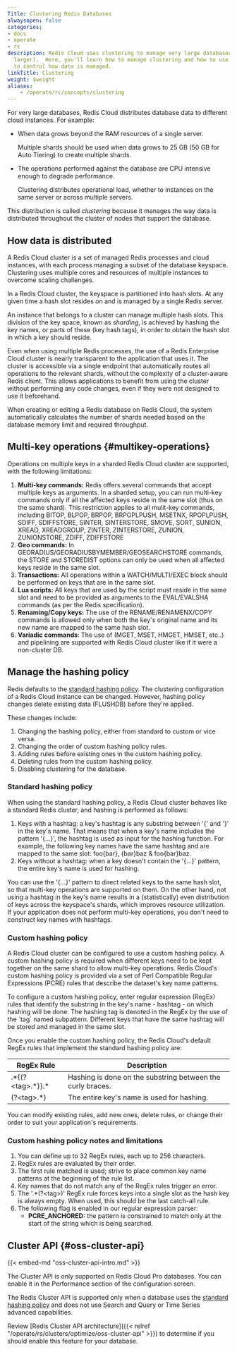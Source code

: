 ```yaml
---
Title: Clustering Redis Databases
alwaysopen: false
categories:
- docs
- operate
- rc
description: Redis Cloud uses clustering to manage very large databases (25 GB and
  larger).  Here, you'll learn how to manage clustering and how to use hashing policies
  to control how data is managed.
linkTitle: Clustering
weight: $weight
aliases:
    - /operate/rc/concepts/clustering
---
```

For very large databases, Redis Cloud distributes database data to different cloud instances.  For example:

- When data grows beyond the RAM resources of a single server.

    Multiple shards should be used when data grows to 25 GB (50 GB for Auto Tiering) to create multiple shards.

- The operations performed against the database are CPU intensive enough to degrade performance.

    Clustering distributes operational load, whether to instances on the same server or across multiple servers.

This distribution is called _clustering_ because it manages the way data is distributed throughout the cluster of nodes that support the database.

## How data is distributed

A Redis Cloud cluster is a set of managed Redis processes and cloud instances,
with each process managing a subset of the database keyspace.
Clustering uses multiple cores and resources of multiple instances to overcome scaling challenges.

In a Redis Cloud cluster, the keyspace is partitioned into hash
slots. At any given time a hash slot resides on and is managed by a single
Redis server. 

An instance that belongs to a cluster can manage multiple hash
slots. This division of the key space, known as _sharding_, is achieved by
hashing the key names, or parts of these (key hash tags), in order to
obtain the hash slot in which a key should reside.

Even when using multiple Redis processes, the use of a Redis
Enterprise Cloud cluster is nearly transparent to the application that
uses it. The cluster is accessible via a single endpoint that
automatically routes all operations to the relevant shards, without the
complexity of a cluster-aware Redis client. This allows applications to
benefit from using the cluster without performing any code changes, even
if they were not designed to use it beforehand.

When creating or editing a Redis database on Redis Cloud, the
system automatically calculates the number of shards needed based on
the database memory limit and required throughput.

<!--  DOC-439: Stubbing out for initial pass
{{< note >}}
For Redis Cloud Essentials, clustering is only available in the
"Pay-As-You-Go" subscription.
{{< image filename="/images/rc/clustering-subscription.png" >}}
{{< /note >}}
-->

## Multi-key operations {#multikey-operations}

Operations on multiple keys in a sharded Redis Cloud cluster
are supported, with the following limitations:

1. **Multi-key commands:** Redis offers several commands that accept
    multiple keys as arguments. In a sharded setup, you can run multi-key commands
    only if all the affected keys reside in the same slot (thus on the same shard).
    This restriction applies to all mulit-key commands, including BITOP, BLPOP, BRPOP, BRPOPLPUSH, MSETNX,
    RPOPLPUSH, SDIFF, SDIFFSTORE, SINTER, SINTERSTORE, SMOVE, SORT,
    SUNION, XREAD, XREADGROUP, ZINTER, ZINTERSTORE, ZUNION, ZUNIONSTORE, ZDIFF, ZDIFFSTORE
1. **Geo commands:** In GEORADIUS/GEORADIUSBYMEMBER/GEOSEARCHSTORE commands, the
    STORE and STOREDIST options can only be used when all affected keys
    reside in the same slot.
1. **Transactions:** All operations within a WATCH/MULTI/EXEC block
    should be performed on keys that are in the same slot.
1. **Lua scripts:** All keys that are used by the script must reside in
    the same slot and need to be provided as arguments to the
    EVAL/EVALSHA commands (as per the Redis specification).
1. **Renaming/Copy keys:** The use of the RENAME/RENAMENX/COPY commands is
    allowed only when both the key's original name and its new name are
    mapped to the same hash slot.
1. **Variadic commands**: The use of (MGET, MSET, HMGET, HMSET, etc..)
    and pipelining are supported with Redis Cloud cluster
    like if it were a non-cluster DB.

## Manage the hashing policy

Redis defaults to the [standard hashing policy](#standard-hashing-policy). 
The clustering configuration of a Redis Cloud instance can be changed. 
However, hashing policy changes delete existing data 
(FLUSHDB) before they're applied. 

These changes include:

1. Changing the hashing policy, either from standard to custom or vice versa.
1. Changing the order of custom hashing policy rules.
1. Adding rules before existing ones in the custom hashing policy.
1. Deleting rules from the custom hashing policy.
1. Disabling clustering for the database.

### Standard hashing policy

When using the standard hashing policy, a Redis Cloud cluster
behaves like a standard Redis cluster, and hashing is
performed as follows:

1. Keys with a hashtag: a key's hashtag is any substring between '{'
    and '}' in the key's name. That means that when a key's name
    includes the pattern '{...}', the hashtag is used as input for the
    hashing function. For example, the following key names have the same
    hashtag and are mapped to the same slot: foo{bar},
    {bar}baz & foo{bar}baz.
1. Keys without a hashtag: when a key doesn't contain the '{...}'
    pattern, the entire key's name is used for hashing.

You can use the '{...}' pattern to direct related keys to the same hash
slot, so that multi-key operations are supported on them. On the other
hand, not using a hashtag in the key's name results in a
(statistically) even distribution of keys across the keyspace's shards, 
which improves resource utilization. 
If your application does not perform multi-key operations, you don't
need to construct key names with hashtags.

### Custom hashing policy

A Redis Cloud  cluster can be configured to use a custom hashing
policy. A custom hashing policy is required when different keys need to
be kept together on the same shard to allow multi-key operations. Redis
Cloud's custom hashing policy is provided via a set of Perl
Compatible Regular Expressions (PCRE) rules that describe the dataset's
key name patterns.

To configure a custom hashing policy, enter regular expression (RegEx)
rules that identify the substring in the key's name - hashtag - on
which hashing will be done. The hashing tag is denoted in the RegEx by
the use of the \`tag\` named subpattern. Different keys that have the
same hashtag will be stored and managed in the same slot.

Once you enable the custom hashing policy, the Redis Cloud's
default RegEx rules that implement the standard hashing policy are:

| RegEx Rule | Description |
|-----------|-----------------|
| .\*{(?\<tag\>.\*)}.\* | Hashing is done on the substring between the curly braces. |
| (?\<tag\>.\*) | The entire key's name is used for hashing. |

You can modify existing rules, add new ones, delete rules, or change
their order to suit your application's requirements.

### Custom hashing policy notes and limitations

1. You can define up to 32 RegEx rules, each up to 256 characters.
1. RegEx rules are evaluated by their order.
1. The first rule matched is used; strive to place common key name
    patterns at the beginning of the rule list.
1. Key names that do not match any of the RegEx rules trigger an
    error.
1. The '.\*(?\<tag\>)' RegEx rule forces keys into a single slot as the
    hash key is always empty. When used, this should be the last
    catch-all rule.
1. The following flag is enabled in our regular expression parser:
   - **PCRE_ANCHORED:** the pattern is constrained to match only at
        the start of the string which is being searched.

## Cluster API {#oss-cluster-api}

{{< embed-md "oss-cluster-api-intro.md"  >}}

The Cluster API is only supported on Redis Cloud Pro databases. You can enable it in the Performance section of the configuration screen.

The Redis Cluster API is supported only when a database uses the [standard hashing policy](#standard-hashing-policy) and does not use Search and Query or Time Series advanced capabilities.

Review [Redis Cluster API architecture]({{< relref "/operate/rs/clusters/optimize/oss-cluster-api" >}}) to determine if you should enable this feature for your database.